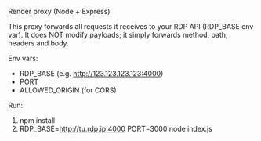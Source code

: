 Render proxy (Node + Express)

This proxy forwards all requests it receives to your RDP API (RDP_BASE env var).
It does NOT modify payloads; it simply forwards method, path, headers and body.

Env vars:
- RDP_BASE  (e.g. http://123.123.123.123:4000)
- PORT
- ALLOWED_ORIGIN (for CORS)

Run:
1. npm install
2. RDP_BASE=http://tu.rdp.ip:4000 PORT=3000 node index.js
